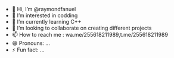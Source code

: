 - 👋 Hi, I’m @raymondfanuel
- 👀 I’m interested in codding
- 🌱 I’m currently learning C++
- 💞️ I’m looking to collaborate on creating different projects
- 📫 How to reach me : wa.me/255618211989,t.me/255618211989
- 😄 Pronouns: ...
- ⚡ Fun fact: ...

<!---
raymondfanuel/raymondfanuel is a ✨ special ✨ repository because its `README.md` (this file) appears on your GitHub profile.
You can click the Preview link to take a look at your changes.
--->
